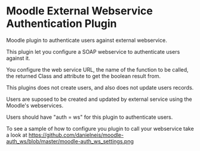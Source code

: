 # Moodle External Webservice Authentication Plugin

Moodle plugin to authenticate users against external webservice.

This plugin let you configure a SOAP webservice
to authenticate users against it.

You configure the web service URL,
the name of the function to be called,
the returned Class and attribute to get 
the boolean result from.

This plugins does not create users,
and also does not update users records.

Users are suposed to be created and updated
by external service using the Moodle's webservices.

Users should have "auth = ws" for this plugin to
authenticate users.

To see a sample of how to configure you plugin to call your webservice take a look at https://github.com/danielneis/moodle-auth_ws/blob/master/moodle-auth_ws_settings.png
